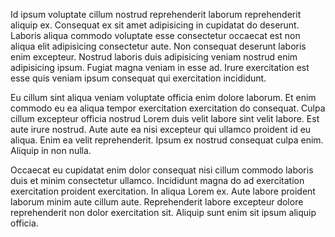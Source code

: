 Id ipsum voluptate cillum nostrud reprehenderit laborum reprehenderit aliquip ex. Consequat ex sit amet adipisicing in cupidatat do deserunt. Laboris aliqua commodo voluptate esse consectetur occaecat est non aliqua elit adipisicing consectetur aute. Non consequat deserunt laboris enim excepteur. Nostrud laboris duis adipisicing veniam nostrud enim adipisicing ipsum. Fugiat magna veniam in esse ad. Irure exercitation est esse quis veniam ipsum consequat qui exercitation incididunt.

Eu cillum sint aliqua veniam voluptate officia enim dolore laborum. Et enim commodo eu ea aliqua tempor exercitation exercitation do consequat. Culpa cillum excepteur officia nostrud Lorem duis velit labore sint velit labore. Est aute irure nostrud. Aute aute ea nisi excepteur qui ullamco proident id eu aliqua. Enim ea velit reprehenderit. Ipsum ex nostrud consequat culpa enim. Aliquip in non nulla.

Occaecat eu cupidatat enim dolor consequat nisi cillum commodo laboris duis et minim consectetur ullamco. Incididunt magna do ad exercitation exercitation proident exercitation. In aliqua Lorem ex. Aute labore proident laborum minim aute cillum aute. Reprehenderit labore excepteur dolore reprehenderit non dolor exercitation sit. Aliquip sunt enim sit ipsum aliquip officia.
